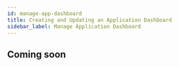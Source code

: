 ```yaml
---
id: manage-app-dashboard
title: Creating and Updating an Application Dashboard
sidebar_label: Manage Application Dashboard
---
```


## Coming soon
